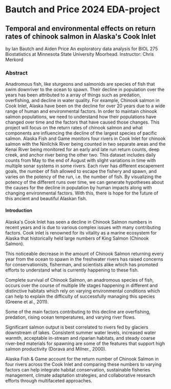 # Bautch and Price 2024 EDA-project
## Temporal and environmental effects on return rates of chinook salmon in Alaska's Cook Inlet
by Ian Bautch and Aiden Price 
An exploratory data analysis for BIOL 275 Biostatistics at Minnesota State University Moorhead. Instructor: Chris Merkord
### Abstract 
Anadromous fish, like sturgeons and salmonids are species of fish that swim downriver to the ocean to spawn. Their decline in population over the years has been attributed to a array of things such as predation, overfishing, and decline in water quality. For example, Chinook salmon in Cook Inlet, Alaska have been on the decline for over 20 years due to a wide range of human and environmental factors. In order to maintain chinook salmon populations, we need to understand how their populations have changed over time and the factors that have caused those changes. This project will focus on the return rates of chinook salmon and what components are influencing the decline of the largest species of pacific salmon. Alaska Fish and Game monitors four rivers in Cook Inlet for chinook salmon with the Ninilchik River being counted in two separate areas and the Kenai River being monitored for an early and late run return counts, deep creek, and anchor river being the other two. This dataset includes daily counts from May to the end of August with slight variations in time with multiple sonar systems in some rivers. Each river has different escapement goals, the number of fish allowed to escape the fishery and spawn, and varies on the potency of the run, i.e. the number of fish. By visualizing the potency of the different runs over time, we can generate hypotheses about the causes for the decline in population by human impacts along with changing environmental factors. With this, there is hope for the future of this ancient and beautiful Alaskan fish.  
#### Introduction 
Alaska's Cook Inlet has seen a decline in Chinook Salmon numbers in recent years and is due to various complex issues with many contributing factors. Cook inlet is renowned for its vitality as a marine ecosystem for Alaska that historically held large numbers of King Salmon (Chinook Salmon).  

This noticeable decrease in the amount of Chinook Salmon returning every year from the ocean to spawn in the freshwater rivers has raised concerns for conservationists, fisherman, and scientists alike which has promoted efforts to understand what is currently happening to these fish.  

Complete survival of Chinook Salmon, an anadromous species of fish, occurs over the course of multiple life stages happening in different and distinctive habitats which rely on varying environmental conditions which can help to explain the difficulty of successfully managing this species (Greene et al., 2011).   

Some of the main factors contributing to this decline are overfishing, predation, rising ocean temperatures, and varying river flows.  

Significant salmon output is best correlated to rivers fed by glaciers downstream of lakes. Consistent summer water levels, increased water warmth, acceptable in-stream and riparian habitats, and steady coarse river-bed materials for spawning are some of the features that support high salmon productivity (Dorava and Milner., 2000).  

Alaska Fish & Game account for the return number of Chinook Salmon in four rivers across the Cook Inlet and comparing these numbers to varying factors can help integrate habitat conservation, sustainable fisheries management, climate adaptation strategies, and collaborative research efforts through multifaceted approaches.
